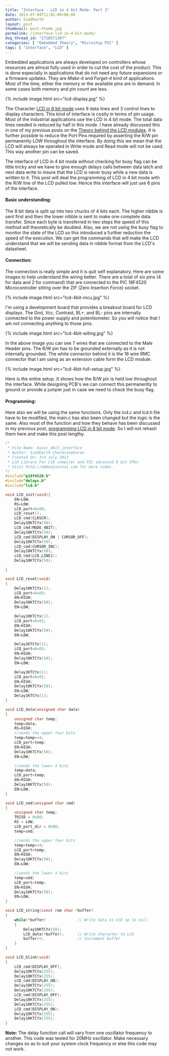 ```yaml
---
title: "Interface - LCD in 4 bit Mode: Part 3"
date: 2013-07-04T11:02:08+00:00
author: Siddharth
layout: post
thumbnail: post-thumb.jpg
permalink: /interface-lcd-in-4-bit-mode/
dsq_thread_id: "2728571307"
categories: [ "Embedded Theory", "Microchip PIC" ]
tags: [ "Interface", "LCD" ]
---
```


Embedded applications are always developed on controllers whose resources are almost fully used in order to cut the cost of the product. This is done especially in applications that do not need any future expansions or a firmware updates. They are _Make-it_ and _Forget-it_ kind of applications. Most of the time, either the memory or the available pins are in demand. In some cases both memory and pin count are less.

{% include image.html src="lcd-display.jpg" %}

The Character [LCD in 8 bit mode](/programming-lcd-in-8-bit-mode/) uses 8 data lines and 3 control lines to display characters. This kind of interface is costly in terms of pin usage. Most of the industrial applications use the LCD in 4 bit mode. The total data lines needed is reduced by half in this mode. I have already discussed this in one of my previous posts on the [Theory behind the LCD modules](/interfacing-lcd-module-part-1/). It is further possible to reduce the Port Pins required by asserting the R/W pin permanently LOW throughout the interface. By doing this we mean that the LCD will always be operated in Write mode and Read mode will not be used. This way another pin can be saved.

The interface of LCD in 4 bit mode without checking for busy flag can be little tricky and we have to give enough delays calls between data latch and next data write to insure that the LCD is never busy while a new data is written to it. This post will deal the programming of LCD in 4 bit mode with the R/W line of the LCD pulled low. Hence this interface will just use 6 pins of the interface.

#### Basic understanding:

The 8 bit data is split up into two chucks of 4 bits each. The higher nibble is sent first and then the lower nibble is sent to make one complete data transfer. Since each byte is transferred in two steps the speed of this method will theoretically be doubled. Also, we are not using the busy flag to monitor the state of the LCD so this introduced a further reduction the speed of the execution. We can get the commands that will make the LCD understand that we will be sending data in nibble format from the LCD's datasheet.

#### Connection:

The connection is really simple and it is quit self explanatory. Here are some images to help understand the wiring better. There are a total of six pins (4 for data and 2 for command) that are connected to the PIC 18F4520 Microcontroller sitting over the ZIF (Zero Insertion Force) socket.

{% include image.html src="lcd-4bit-mcu.jpg" %}

I'm using a development board that provides a breakout board for LCD displays. The Gnd, Vcc, Contrast, BL+, and BL- pins are internally connected to the power supply and potentiometer. So you will notice that I am not connecting anything to those pins.

{% include image.html src="lcd-4bit-witing.jpg" %}

In the above image you can see 7 wires that are connected to the Male Header pins. The R/W pin has to be grounded externally as it is not internally grounded. The white connector behind it is the 16 wire RMC connector that I am using as an extension cable form the LCD module.

{% include image.html src="lcd-4bit-full-setup.jpg" %}

Here is the entire setup. It shows how the R/W pin is held low throughout the interface. While designing PCB's we can connect this permanently to ground or provide a jumper just in case we need to check the busy flag.

#### Programming:

Here also we will be using the same functions. Only the lcd.c and lcd.h file have to be modified, the main.c has also been changed but the logic is the same. Also most of the function and how they behave has been discussed in my previous post, [programming LCD in 8 bit mode](/programming-lcd-in-8-bit-mode/). So I will not rehash them here and make this post lengthy.

``` c
/* 
 * File Name: basic_4bit_interface
 * Author: Siddharth Chandrasekaran
 * Created On: 3rd July 2013
 * LCD Library For C18 compiler and PIC advanced 8 bit CPUs
 * Visit http://embedjournal.com for more codes.
*/
#include"p18f4520.h"
#include"delays.h"
#include"lcd.h"

void LCD_init(void){
    EN=LOW;
    RS=LOW;
    LCD_port=0x00;
    LCD_reset();
    LCD_cmd(CLRSCR);
    Delay10KTCYx(50);
    LCD_cmd(MODE_4BIT);         
    Delay10KTCYx(50);
    LCD_cmd(DISPLAY_ON | CURSOR_OFF);         
    Delay10KTCYx(50);
    LCD_cmd(CURSOR_INC);        
    Delay10KTCYx(50);
    LCD_cmd(LCD_LINE1);
    Delay10KTCYx(50);

}

void LCD_reset(void)
{
    Delay10KTCYx(2);
    LCD_port=0x03;
    EN=HIGH;
    Delay10KTCYx(50);
    EN=LOW;

    Delay10KTCYx(1);  
    LCD_port=0x03;
    EN=HIGH;
    Delay10KTCYx(50);
    EN=LOW;

    Delay1KTCYx(1); 
    LCD_port=0x03;
    EN=HIGH;
    Delay10KTCYx(50);
    EN=LOW;

    Delay1KTCYx(1); 
    LCD_port=0x02;
    EN=HIGH;
    Delay10KTCYx(50);
    EN=LOW;
    Delay1KTCYx(1);
}

void LCD_data(unsigned char data)
{
    unsigned char temp;
    temp=data;
    RS=HIGH;
    //sends the upper four bits
    temp=temp>>4;
    LCD_port=temp;
    EN=HIGH;
    Delay10KTCYx(50);
    EN=LOW;

    //sends the lower 4 bits
    temp=data;
    LCD_port=temp;
    EN=HIGH;
    Delay10KTCYx(50);
    EN=LOW;
}

void LCD_cmd(unsigned char cmd)
{
    unsigned char temp;
    TRISD = 0x00;
    RS = LOW;
    LCD_port_dir = 0x00;
    temp=cmd;

    //sends the upper four bits
    temp=temp>>4;
    LCD_port=temp;
    EN=HIGH;
    Delay10KTCYx(50);
    EN=LOW;

    //sends the lower 4 bits
    temp=cmd;
    LCD_port=temp;
    EN=HIGH;
    Delay10KTCYx(50);
    EN=LOW;
}

void LCD_string(const rom char *buffer)
{
    while(*buffer)              // Write data to LCD up to null
    {
        Delay10KTCYx(50);
        LCD_data(*buffer);      // Write character to LCD
        buffer++;               // Increment buffer
    }
}

void LCD_blink(void)
{
    LCD_cmd(DISPLAY_OFF);
    Delay10KTCYx(255);
    Delay10KTCYx(255);
    LCD_cmd(DISPLAY_ON);
    Delay10KTCYx(255);
    Delay10KTCYx(255);
    LCD_cmd(DISPLAY_OFF);
    Delay10KTCYx(255);
    Delay10KTCYx(255);
    LCD_cmd(DISPLAY_ON);
    Delay10KTCYx(255);
    Delay10KTCYx(255);
}
```

**Note:** The delay function call will vary from one oscillator frequency to another. This code was tested for 20MHz oscillator. Make necessary changes so as to suit your system clock frequency or else this code may not work.
